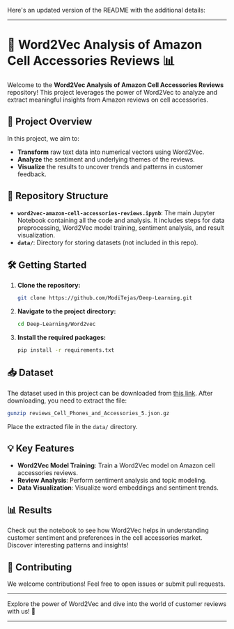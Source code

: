 Here's an updated version of the README with the additional details:

---

# 📱 Word2Vec Analysis of Amazon Cell Accessories Reviews 📊

Welcome to the **Word2Vec Analysis of Amazon Cell Accessories Reviews** repository! This project leverages the power of Word2Vec to analyze and extract meaningful insights from Amazon reviews on cell accessories.

## 🚀 Project Overview

In this project, we aim to:

- **Transform** raw text data into numerical vectors using Word2Vec.
- **Analyze** the sentiment and underlying themes of the reviews.
- **Visualize** the results to uncover trends and patterns in customer feedback.

## 📂 Repository Structure

- **`word2vec-amazon-cell-accessories-reviews.ipynb`**: The main Jupyter Notebook containing all the code and analysis. It includes steps for data preprocessing, Word2Vec model training, sentiment analysis, and result visualization.
- **`data/`**: Directory for storing datasets (not included in this repo).

## 🛠️ Getting Started

1. **Clone the repository:**
   ```bash
   git clone https://github.com/ModiTejas/Deep-Learning.git
   ```
2. **Navigate to the project directory:**
   ```bash
   cd Deep-Learning/Word2vec
   ```
3. **Install the required packages:**
   ```bash
   pip install -r requirements.txt
   ```

## 📥 Dataset

The dataset used in this project can be downloaded from [this link](http://snap.stanford.edu/data/amazon/productGraph/categoryFiles/reviews_Cell_Phones_and_Accessories_5.json.gz). After downloading, you need to extract the file:

```bash
gunzip reviews_Cell_Phones_and_Accessories_5.json.gz
```

Place the extracted file in the `data/` directory.

## 💡 Key Features

- **Word2Vec Model Training**: Train a Word2Vec model on Amazon cell accessories reviews.
- **Review Analysis**: Perform sentiment analysis and topic modeling.
- **Data Visualization**: Visualize word embeddings and sentiment trends.

## 📊 Results

Check out the notebook to see how Word2Vec helps in understanding customer sentiment and preferences in the cell accessories market. Discover interesting patterns and insights!

## 🤝 Contributing

We welcome contributions! Feel free to open issues or submit pull requests.


---

Explore the power of Word2Vec and dive into the world of customer reviews with us! 🌟

---
